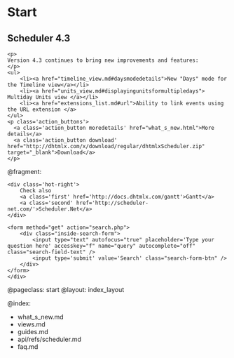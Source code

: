 Start
=====
<div class="newsblock">
    <h2>Scheduler 4.3</h2>
    
    <p>
    Version 4.3 continues to bring new improvements and features:
    </p>
    <ul>
        <li><a href="timeline_view.md#daysmodedetails">New "Days" mode for the Timeline view</a></li>
        <li><a href="units_view.md#displayingunitsformultipledays"> Multiday Units view </a></li>
        <li><a href="extensions_list.md#url">Ability to link events using the URL extension </a> 
    </ul>
    <p class='action_buttons'>
      <a class='action_button moredetails' href="what_s_new.html">More details</a>
      <a class='action_button download' href="http://dhtmlx.com/x/download/regular/dhtmlxScheduler.zip" target="_blank">Download</a>
    </p>
</div>

<div class='hands'></div>
<div class='tablet'></div>

@fragment: <div class='hot-news'>
	<div class='inside-hot'>
    
    <div class='hot-right'>
    	Check also
    	<a class='first' href='http://docs.dhtmlx.com/gantt'>Gantt</a>
    	<a class='second' href='http://scheduler-net.com/'>Scheduler.Net</a>
	</div>
    
    <form method="get" action="search.php">
        <div class="inside-search-form">
            <input type="text" autofocus="true" placeholder='Type your question here' accesskey="f" name="query" autocomplete="off" class="search-field-text" />
            <input type='submit' value='Search' class="search-form-btn" />
        </div>
    </form>
    </div>
</div>



@pageclass: start
@layout: index_layout

@index:
- what_s_new.md
- views.md
- guides.md
- api/refs/scheduler.md
- faq.md

